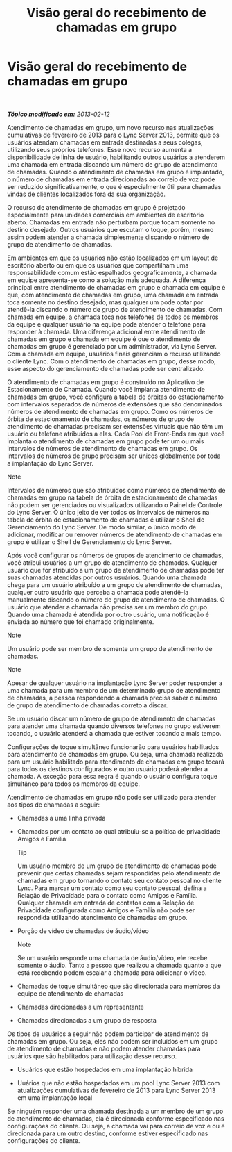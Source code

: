 ﻿---
title: Visão geral do recebimento de chamadas em grupo
TOCTitle: Visão geral do recebimento de chamadas em grupo
ms:assetid: 3dc0eca8-c773-463c-96bb-9cd6afa2a840
ms:mtpsurl: https://technet.microsoft.com/pt-br/library/JJ945623(v=OCS.15)
ms:contentKeyID: 52057586
ms.date: 05/19/2016
mtps_version: v=OCS.15
ms.translationtype: HT
---

# Visão geral do recebimento de chamadas em grupo

 

_**Tópico modificado em:** 2013-02-12_

Atendimento de chamadas em grupo, um novo recurso nas atualizações cumulativas de fevereiro de 2013 para o Lync Server 2013, permite que os usuários atendam chamadas em entrada destinadas a seus colegas, utilizando seus próprios telefones. Esse novo recurso aumenta a disponibilidade de linha de usuário, habilitando outros usuários a atenderem uma chamada em entrada discando um número de grupo de atendimento de chamadas. Quando o atendimento de chamadas em grupo é implantado, o número de chamadas em entrada direcionadas ao correio de voz pode ser reduzido significativamente, o que é especialmente útil para chamadas vindas de clientes localizados fora da sua organização.

O recurso de atendimento de chamadas em grupo é projetado especialmente para unidades comerciais em ambientes de escritório aberto. Chamadas em entrada não perturbam porque tocam somente no destino desejado. Outros usuários que escutam o toque, porém, mesmo assim podem atender a chamada simplesmente discando o número de grupo de atendimento de chamadas.

Em ambientes em que os usuários não estão localizados em um layout de escritório aberto ou em que os usuários que compartilham uma responsabilidade comum estão espalhados geograficamente, a chamada em equipe apresenta-se como a solução mais adequada. A diferença principal entre atendimento de chamadas em grupo e chamada em equipe é que, com atendimento de chamadas em grupo, uma chamada em entrada toca somente no destino desejado, mas qualquer um pode optar por atendê-la discando o número de grupo de atendimento de chamadas. Com chamada em equipe, a chamada toca nos telefones de todos os membros da equipe e qualquer usuário na equipe pode atender o telefone para responder à chamada. Uma diferença adicional entre atendimento de chamadas em grupo e chamada em equipe é que o atendimento de chamadas em grupo é gerenciado por um administrador, via Lync Server. Com a chamada em equipe, usuários finais gerenciam o recurso utilizando o cliente Lync. Com o atendimento de chamadas em grupo, desse modo, esse aspecto do gerenciamento de chamadas pode ser centralizado.

O atendimento de chamadas em grupo é construído no Aplicativo de Estacionamento de Chamada. Quando você implanta atendimento de chamadas em grupo, você configura a tabela de órbitas do estacionamento com intervalos separados de números de extensões que são denominados números de atendimento de chamadas em grupo. Como os números de órbita de estacionamento de chamadas, os números de grupo de atendimento de chamadas precisam ser extensões virtuais que não têm um usuário ou telefone atribuídos a elas. Cada Pool de Front-Ends em que você implanta o atendimento de chamadas em grupo pode ter um ou mais intervalos de números de atendimento de chamadas em grupo. Os intervalos de números de grupo precisam ser únicos globalmente por toda a implantação do Lync Server.

> [!note]  
> Intervalos de números que são atribuídos como números de atendimento de chamadas em grupo na tabela de órbita de estacionamento de chamadas não podem ser gerenciados ou visualizados utilizando o Painel de Controle do Lync Server. O único jeito de ver todos os intervalos de números na tabela de órbita de estacionamento de chamadas é utilizar o Shell de Gerenciamento do Lync Server. De modo similar, o único modo de adicionar, modificar ou remover números de atendimento de chamadas em grupo é utilizar o Shell de Gerenciamento do Lync Server.

Após você configurar os números de grupos de atendimento de chamadas, você atribui usuários a um grupo de atendimento de chamadas. Qualquer usuário que for atribuído a um grupo de atendimento de chamadas pode ter suas chamadas atendidas por outros usuários. Quando uma chamada chega para um usuário atribuído a um grupo de atendimento de chamadas, qualquer outro usuário que perceba a chamada pode atendê-la manualmente discando o número de grupo de atendimento de chamadas. O usuário que atender a chamada não precisa ser um membro do grupo. Quando uma chamada é atendida por outro usuário, uma notificação é enviada ao número que foi chamado originalmente.

> [!note]  
> Um usuário pode ser membro de somente um grupo de atendimento de chamadas.

> [!note]  
> Apesar de qualquer usuário na implantação Lync Server poder responder a uma chamada para um membro de um determinado grupo de atendimento de chamadas, a pessoa respondendo a chamada precisa saber o número de grupo de atendimento de chamadas correto a discar.

Se um usuário discar um número de grupo de atendimento de chamadas para atender uma chamada quando diversos telefones no grupo estiverem tocando, o usuário atenderá a chamada que estiver tocando a mais tempo.

Configurações de toque simultâneo funcionarão para usuários habilitados para atendimento de chamadas em grupo. Ou seja, uma chamada realizada para um usuário habilitado para atendimento de chamadas em grupo tocará para todos os destinos configurados e outro usuário poderá atender a chamada. A exceção para essa regra é quando o usuário configura toque simultâneo para todos os membros da equipe.

Atendimento de chamadas em grupo não pode ser utilizado para atender aos tipos de chamadas a seguir:

  - Chamadas a uma linha privada

  - Chamadas por um contato ao qual atribuiu-se a política de privacidade Amigos e Família
    

    > [!TIP]
    > Um usuário membro de um grupo de atendimento de chamadas pode prevenir que certas chamadas sejam respondidas pelo atendimento de chamadas em grupo tornando o contato seu contato pessoal no cliente Lync. Para marcar um contato como seu contato pessoal, defina a Relação de Privacidade para o contato como Amigos e Família. Qualquer chamada em entrada de contatos com a Relação de Privacidade configurada como Amigos e Família não pode ser respondida utilizando atendimento de chamadas em grupo.



  - Porção de vídeo de chamadas de áudio/vídeo
    
    > [!note]  
    > Se um usuário responde uma chamada de áudio/vídeo, ele recebe somente o áudio. Tanto a pessoa que realizou a chamada quanto a que está recebendo podem escalar a chamada para adicionar o vídeo.

  - Chamadas de toque simultâneo que são direcionada para membros da equipe de atendimento de chamadas

  - Chamadas direcionadas a um representante

  - Chamadas direcionadas a um grupo de resposta

Os tipos de usuários a seguir não podem participar de atendimento de chamadas em grupo. Ou seja, eles não podem ser incluídos em um grupo de atendimento de chamadas e não podem atender chamadas para usuários que são habilitados para utilização desse recurso.

  - Usuários que estão hospedados em uma implantação híbrida

  - Uuários que não estão hospedados em um pool Lync Server 2013 com atualizações cumulativas de fevereiro de 2013 para Lync Server 2013 em uma implantação local

Se ninguém responder uma chamada destinada a um membro de um grupo de atendimento de chamadas, ela é direcionada conforme especificado nas configurações do cliente. Ou seja, a chamada vai para correio de voz e ou é direcionada para um outro destino, conforme estiver especificado nas configurações do cliente.

